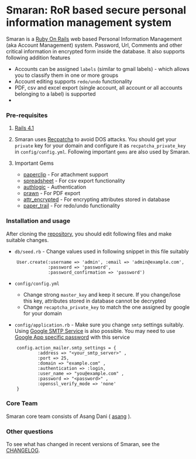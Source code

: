 # Smaran: RoR based secure personal information management system
Smaran is a [Ruby On Rails](http://rubyonrails.org) web based Personal
Information Management (aka Account Management) system. Password, Url, Comments
and other critical information in encrypted form inside the database. It also
supports following  addition features

* Accounts can be assigned `labels` (similar to gmail labels) - which allows
  you to classify them in one or more groups
* Account editing supports `redo/undo` functionality
* PDF, csv and excel export (single account, all account or all accounts
  belonging to a label) is supported
*

### Pre-requisites

1. [Rails 4.1](https://github.com/rails/rails/tree/4-1-stable)

1. Smaran uses [Recpatcha](https://www.google.com/recaptcha/admin) to avoid DOS
attacks. You should get your `private` key for your domain and configure it as
`recpatcha_private_key` in `config/config.yml`. Following important `gems` are
also used by Smaran.

1. Important Gems

	* [paperclip](https://github.com/thoughtbot/paperclip) - For attachment support
	* [spreadsheet](https://github.com/zdavatz/spreadsheet) - For csv export functionality
	* [authlogic](https://github.com/binarylogic/authlogic) - Authentication
	* [prawn](https://github.com/prawnpdf/prawn) - For PDF export
	* [attr\_encrypted](https://github.com/attr-encrypted/attr_encrypted) - For encrypting attributes stored in database
	* [paper\_trail](https://github.com/airblade/paper_trail) - For redo/undo functionality

### Installation and usage

After cloning the [repository](https://github.com/asang/smaran), you should edit
following files and make suitable changes.

* `db/seed.rb` - Change values used in following snippet in this file suitably

```
	User.create(:username => 'admin', :email => 'admin@example.com',
				:password => 'password',
				:password_confirmation => 'password')
```

* `config/config.yml`

	* Change strong `master_key` and keep it secure. If you change/lose this key,
	  attributes stored in database cannot be decrypted
	* Change `recaptcha_private_key` to match the one assigned by google for
	  your domain 

* `config/application.rb` - Make sure you change `smtp` settings suitably.
  Using [Google SMTP Service](https://support.google.com/a/answer/176600?hl=en)
  is also possible. You may need to use [Google App specific
  password](https://security.google.com/settings/security/apppasswords) with this service

```
    config.action_mailer.smtp_settings = {
            :address => "<your_smtp_server>" ,
            :port => 25,
            :domain => "example.com" ,
            :authentication => :login,
            :user_name => "you@example.com" ,
            :password => "<password>" ,
            :openssl_verify_mode => 'none'
    }
```

### Core Team

Smaran core team consists of Asang Dani ( [asang](http://github.com/asang) ).

### Other questions

To see what has changed in recent versions of Smaran, see the
[CHANGELOG](https://github.com/asang/smaran/blob/master/CHANGELOG.md).
